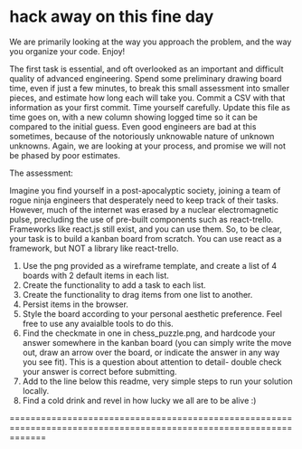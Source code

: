 # hack away on this fine day

We are primarily looking at the way you approach the problem, and the way you organize your code. Enjoy!

The first task is essential, and oft overlooked as an important and difficult quality of advanced engineering. Spend some preliminary drawing board time, even if just a few minutes, to break this small assessment into smaller pieces, and estimate how long each will take you. Commit a CSV with that information as your first commit. Time yourself carefully. Update this file as time goes on, with a new column showing logged time so it can be compared to the initial guess. Even good engineers are bad at this sometimes, because of the notoriously unknowable nature of unknown unknowns. Again, we are looking at your process, and promise we will not be phased by poor estimates.

The assessment: 

Imagine you find yourself in a post-apocalyptic society, joining a team of rogue ninja engineers that desperately need to keep track of their tasks. However, much of the internet was erased by a nuclear electromagnetic pulse, precluding the use of pre-built components such as react-trello. Frameworks like react.js still exist, and you can use them. So, to be clear, your task is to build a kanban board from scratch. You can use react as a framework, but NOT a library like react-trello. 

1. Use the png provided as a wireframe template, and create a list of 4 boards with 2 default items in each list.
2. Create the functionality to add a task to each list.
3. Create the functionality to drag items from one list to another.
4. Persist items in the browser.
5. Style the board according to your personal aesthetic preference. Feel free to use any avaialble tools to do this.
6. Find the checkmate in one in chess_puzzle.png, and hardcode your answer somewhere in the kanban board (you can simply write the move out, draw an arrow over the board, or indicate the answer in any way you see fit). This is a question about attention to detail- double check your answer is correct before submitting.
7. Add to the line below this readme, very simple steps to run your solution locally. 
8. Find a cold drink and revel in how lucky we all are to be alive :)

===================================================================================================================
